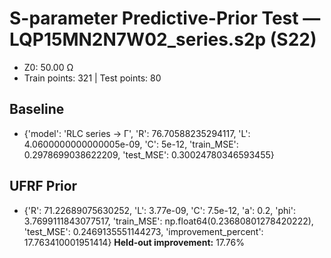 # S-parameter Predictive-Prior Test — LQP15MN2N7W02_series.s2p (S22)
- Z0: 50.00 Ω
- Train points: 321  |  Test points: 80

## Baseline
- {'model': 'RLC series -> Γ', 'R': 76.70588235294117, 'L': 4.0600000000000005e-09, 'C': 5e-12, 'train_MSE': 0.2978699038622209, 'test_MSE': 0.30024780346593455}

## UFRF Prior
- {'R': 71.22689075630252, 'L': 3.77e-09, 'C': 7.5e-12, 'a': 0.2, 'phi': 3.7699111843077517, 'train_MSE': np.float64(0.23680801278420222), 'test_MSE': 0.2469135551144273, 'improvement_percent': 17.763410001951414}
**Held-out improvement:** 17.76%
